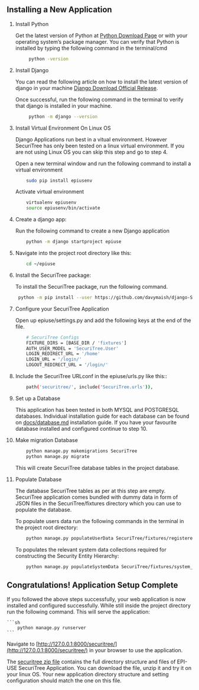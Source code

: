 
## Installing a New Application

1. Install Python

    Get the latest version of Python at [Python Download Page](https://www.python.org/downloads/) or with your operating system’s package manager.
    You can verify that Python is installed by typing the following command in the terminal/cmd

   ```sh
        python -version
   ```

2. Install Django

    You can read the following article on how to install the latest version of django in your machine [Django Download Official Release](https://docs.djangoproject.com/en/4.0/topics/install/index.html#installing-official-release). 

    Once successful, run the following command in the terminal to verify that django is installed in your machine.

   ```sh
        python -m django --version
   ```

3. Install Virtual Environment On Linux OS
    
    Django Applications run best in a vitual environment. However SecuriTree has only been tested on a linux virtual environment. If you are not using Linux OS you can skip this step and go to step 4.

    Open a new terminal window and run the following command to install a virtual environment

    ```sh
        sudo pip install epiusenv
    ```
    Activate virtual environment

    ```sh
        virtualenv epiusenv
        source epiusenv/bin/activate
    ```

4. Create a django app:

    Run the following command to create a new Django application

    ```sh
        python -m django startproject epiuse
    ```

5. Navigate into the project root directory like this:

    ```sh
        cd ~/epiuse
    ```

6. Install the SecuriTree package:
    
    To install the SecuriTree package, run the following command.

   ```sh
    python -m pip install --user https://github.com/davymaish/django-SecuriTree.git
    ```

7. Configure your SecuriTree Application
   
    Open up epiuse/settings.py and add the following keys at the end of the file.

    ```sh
        # SecuriTree Configs
        FIXTURE_DIRS = [BASE_DIR / 'fixtures']
        AUTH_USER_MODEL = 'SecuriTree.User'
        LOGIN_REDIRECT_URL = '/home'
        LOGIN_URL = '/login/'
        LOGOUT_REDIRECT_URL = '/login/'
   ```
8. Include the SecuriTree URLconf in the epiuse/urls.py like this::
    
    ```sh
        path('securitree/', include('SecuriTree.urls')),
    ```

9. Set up a Database

    This application has been tested in both MYSQL and POSTGRESQL databases. Individual installation guide for each database can be found on [docs/database.md](https://github.com/davymaish/django-SecuriTree/blob/master/docs/database.md) installation guide. If you have your favourite database installed and configured continue to step 10.

10. Make migration Database
    
    ```sh
        python manage.py makemigrations SecuriTree
        python manage.py migrate
    ```
    This will create SecuriTree database tables in the project database.
 
11. Populate Database

    The database SecuriTree tables as per at this step are empty. SecuriTree application comes bundled with dummy data in form of JSON files in the SecuriTree/fixtures directory which you can use to populate the database. 

    To populate users data run the following commands in the terminal in the project root directory:
    
    ```sh
        python manage.py populateUserData SecuriTree/fixtures/registered_users.json
    ```
    To populates the relevant system data collections required for constructing the Security Entity Hierarchy:

    ```sh
        python manage.py populateSystemData SecuriTree/fixtures/system_data.json
    ```

## Congratulations! Application Setup Complete

If you followed the above steps successfully, your web application is now installed and configured successfully. While still inside the project directory run the following command. This will serve the application:

    ```sh
        python manage.py runserver
    ```

Navigate to [http://127.0.0.1:8000/securitree/](http://127.0.0.1:8000/securitree/) in your browser to use the application.

The [securitree zip file](https://github.com/davymaish/django-SecuriTree/blob/master/docs/securitree.zip) contains the full directory structure and files of EPI-USE SecuriTree Application. You can download the file, unzip it and try it on your linux OS. Your new application directory structure and setting configuration should match the one on this file.